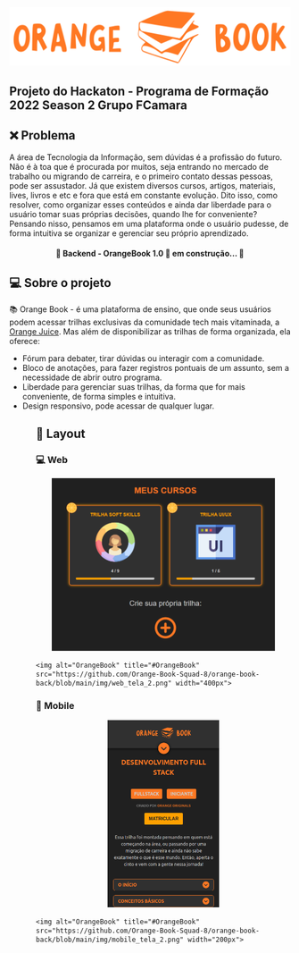 <p align="center">
  <img alt="BookOrange" title= "#BookOrange" src="https://github.com/Orange-Book-Squad-8/orange-book-back/blob/main/img/logo%20(1).svg".svg>
</p>

<h2>Projeto do Hackaton - Programa de Formação 2022 Season 2 Grupo FCamara</h2>

## :x: Problema

A área de Tecnologia da Informação, sem dúvidas é a profissão do futuro. Não é à toa que é procurada por muitos, seja entrando no mercado de trabalho ou migrando de carreira, e o primeiro contato dessas pessoas, pode ser assustador. Já que existem diversos cursos, artigos, materiais, lives, livros e etc e fora que está em constante evolução. Dito isso, como resolver, como organizar esses conteúdos e ainda dar liberdade para o usuário tomar suas próprias decisões, quando lhe for conveniente? Pensando nisso, pensamos em uma plataforma onde o usuário pudesse, de forma intuitiva se organizar e gerenciar seu próprio aprendizado.

<h4 align="center"> 
	🚧 Backend - OrangeBook 1.0 🚀 em construção... 🚧
</h4>

## 💻 Sobre o projeto

 :books: Orange Book - é uma plataforma de ensino, que onde seus usuários podem acessar trilhas exclusivas da comunidade tech mais vitaminada, a <a href="https://digital.fcamara.com.br/orangejuice">Orange Juice</a>. Mas além de disponibilizar as trilhas de forma organizada, ela oferece:
 
<ul>
  <li>Fórum para debater, tirar dúvidas ou interagir com a comunidade.</li>
  <li>Bloco de anotações, para fazer registros pontuais de um assunto, sem a necessidade de abrir outro programa.</li>
  <li>Liberdade para gerenciar suas trilhas, da forma que for mais conveniente, de forma simples e intuitiva.</li>
  <li>Design responsivo, pode acessar de qualquer lugar.</li>
<ul>
  
## 🎨 Layout
  
### 💻 Web
  <p align="center">
    <img alt="OrangeBook" title="#OrangeBook" src="https://github.com/Orange-Book-Squad-8/orange-book-back/blob/main/img/web_tela_1.png" width="400px">
    
    <img alt="OrangeBook" title="#OrangeBook" src="https://github.com/Orange-Book-Squad-8/orange-book-back/blob/main/img/web_tela_2.png" width="400px">
  </p>
  
### :iphone: Mobile
  <p align="center">
    <img alt="OrangeBook" title="#OrangeBook" src="https://github.com/Orange-Book-Squad-8/orange-book-back/blob/main/img/mobile_tela_1.png" width="200px">
    
    <img alt="OrangeBook" title="#OrangeBook" src="https://github.com/Orange-Book-Squad-8/orange-book-back/blob/main/img/mobile_tela_2.png" width="200px">
  </p>
  
 
  
  
  
  
  
  
  
  
  
  
  
  
  
  
  
  
  
  
